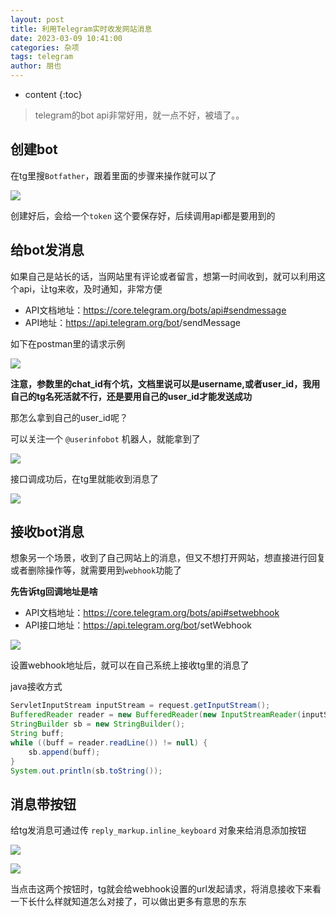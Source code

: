 ```yaml
---
layout: post
title: 利用Telegram实时收发网站消息
date: 2023-03-09 10:41:00
categories: 杂项
tags: telegram
author: 朋也
---
```


* content
{:toc}




> telegram的bot api非常好用，就一点不好，被墙了。。

## 创建bot

在tg里搜`Botfather`，跟着里面的步骤来操作就可以了

![](/assets/20230309104409.png)

创建好后，会给一个`token` 这个要保存好，后续调用api都是要用到的

## 给bot发消息

如果自己是站长的话，当网站里有评论或者留言，想第一时间收到，就可以利用这个api，让tg来收，及时通知，非常方便

- API文档地址：https://core.telegram.org/bots/api#sendmessage
- API地址：https://api.telegram.org/bot<token>/sendMessage

如下在postman里的请求示例

![](/assets/20230309104924.png)

**注意，参数里的chat_id有个坑，文档里说可以是username,或者user_id，我用自己的tg名死活就不行，还是要用自己的user_id才能发送成功**

那怎么拿到自己的user_id呢？

可以关注一个 `@userinfobot` 机器人，就能拿到了

![](/assets/20230309105202.png)

接口调成功后，在tg里就能收到消息了

![](/assets/20230309105304.png)

## 接收bot消息

想象另一个场景，收到了自己网站上的消息，但又不想打开网站，想直接进行回复或者删除操作等，就需要用到`webhook`功能了

**先告诉tg回调地址是啥**

- API文档地址：https://core.telegram.org/bots/api#setwebhook
- API接口地址：https://api.telegram.org/bot<bot>/setWebhook

![](/assets/20230309142342.png)

设置webhook地址后，就可以在自己系统上接收tg里的消息了

java接收方式

```java
ServletInputStream inputStream = request.getInputStream();
BufferedReader reader = new BufferedReader(new InputStreamReader(inputStream, StandardCharsets.UTF_8));
StringBuilder sb = new StringBuilder();
String buff;
while ((buff = reader.readLine()) != null) {
    sb.append(buff);
}
System.out.println(sb.toString());
```

## 消息带按钮

给tg发消息可通过传 `reply_markup.inline_keyboard` 对象来给消息添加按钮

![](/assets/20230310101844.png)

![](/assets/20230310102024.png)

当点击这两个按钮时，tg就会给webhook设置的url发起请求，将消息接收下来看一下长什么样就知道怎么对接了，可以做出更多有意思的东东


